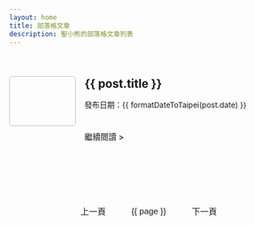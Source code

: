 ```yaml
---
layout: home
title: 部落格文章
description: 聖小熊的部落格文章列表
---
```


<script setup>
import { ref, computed } from 'vue'
import { data as allPosts } from '../.vitepress/theme/posts.data.ts'

const formatDateToTaipei = (dateString) => {
  if (!dateString) return ''
  const date = new Date(dateString)
  const twDate = new Date(date.toLocaleString('en-US', { timeZone: 'Asia/Taipei' }))
  const yyyy = twDate.getFullYear()
  const mm = String(twDate.getMonth() + 1).padStart(2, '0')
  const dd = String(twDate.getDate()).padStart(2, '0')
  const hh = String(twDate.getHours()).padStart(2, '0')
  const min = String(twDate.getMinutes()).padStart(2, '0')
  return `${yyyy}-${mm}-${dd} ${hh}:${min}`
}

const postsPerPage = 10
const currentPage = ref(1)
const totalPages = computed(() => Math.ceil(allPosts.length / postsPerPage))
const paginatedPosts = computed(() => {
  const start = (currentPage.value - 1) * postsPerPage
  const end = start + postsPerPage
  return allPosts.slice(start, end)
})
const goToPage = (page) => {
  if (page >= 1 && page <= totalPages.value) {
    currentPage.value = page
    if (typeof window !== 'undefined') {
      window.scrollTo({ top: 0, behavior: 'smooth' })
    }
  }
}
const pageNumbers = computed(() => {
  const pages = []
  for (let i = 1; i <= totalPages.value; i++) {
    pages.push(i)
  }
  return pages
})
</script>

<div class="blog-home">
  <div class="blog-articles-grid">
    <div v-for="post in paginatedPosts" :key="post.url" class="post-item">
      <a :href="post.url" class="post-item-link">
        <div class="post-thumbnail-wrapper">
          <img :src="post.image" :alt="post.title" class="post-thumbnail" />
        </div>
        <div class="post-info">
          <h2 class="post-title">{{ post.title }}</h2>
          <p v-if="post.date" class="post-date">
            發布日期：{{ formatDateToTaipei(post.date) }}
          </p>
          <div v-if="post.excerpt" class="post-excerpt" v-html="post.excerpt"></div>
          <span class="read-more">繼續閱讀 &gt;</span>
        </div>
      </a>
    </div>
  </div>
  <div class="pagination" v-if="totalPages > 1">
    <button class="pagination-button" :disabled="currentPage === 1" @click="goToPage(currentPage - 1)">上一頁</button>
    <button v-for="page in pageNumbers" :key="page" class="pagination-button" :class="{ active: page === currentPage }" @click="goToPage(page)">
      {{ page }}
    </button>
    <button class="pagination-button" :disabled="currentPage === totalPages" @click="goToPage(currentPage + 1)">下一頁</button>
  </div>
</div>

<style scoped>
.blog-home {
  max-width: 960px;
  margin: 0 auto;
  padding: 2rem 0;
}
.blog-articles-grid {
  display: grid;
  grid-template-columns: 1fr;
  gap: 1.5rem;
}
.post-item {
  border-bottom: 1px dashed var(--vp-c-divider);
  padding-bottom: 1.5rem;
  margin-bottom: 1.5rem;
  transition: transform 0.2s ease-in-out, background-color 0.2s ease-in-out;
}
.blog-articles-grid > .post-item:last-child {
  border-bottom: none;
}
.blog-articles-grid .post-item:nth-last-child(1):not(:only-child) {
  border-bottom: none;
}
.post-item:hover {
  transform: translateY(-3px);
  background-color: var(--vp-c-bg-soft);
}
.post-item-link {
  display: flex;
  align-items: flex-start;
  padding: 0.5rem 0;
  text-decoration: none;
  color: inherit;
  height: 100%;
}
.post-thumbnail-wrapper {
  flex-shrink: 0;
  width: 120px;
  height: 90px;
  margin-right: 1rem;
  border-radius: 4px;
  overflow: hidden;
}
.post-thumbnail {
  width: 100%;
  height: 100%;
  object-fit: cover;
}
.post-info {
  flex-grow: 1;
}
.post-info .post-title {
  border-top: none;
  padding-top: 0;
  margin-top: 0;
  font-size: 1.3rem;
  line-height: 1.3;
  margin-bottom: 0.5rem;
  color: var(--vp-c-text-1);
}
.post-date {
  color: var(--vp-c-text-2);
  font-size: 0.85rem;
  margin-bottom: 0.8rem;
}
.post-excerpt {
  color: var(--vp-c-text-2);
  line-height: 1.5;
  font-size: 0.95rem;
  margin-bottom: 1rem;
  display: -webkit-box;
  -webkit-line-clamp: 3;
  -webkit-box-orient: vertical;
  overflow: hidden;
  text-overflow: ellipsis;
}
.read-more {
  display: inline-block;
  color: var(--vp-c-brand-1);
  font-weight: 500;
  font-size: 0.9rem;
  margin-top: 0.5rem;
}
.read-more:hover {
  text-decoration: underline;
}
.pagination {
  display: flex;
  justify-content: center;
  align-items: center;
  margin-top: 3rem;
  gap: 0.5rem;
  flex-wrap: wrap;
}
.pagination-button {
  background-color: var(--vp-c-bg-soft);
  color: var(--vp-c-text-1);
  border: 1px solid var(--vp-c-divider);
  padding: 0.6rem 1.2rem;
  border-radius: 6px;
  cursor: pointer;
  transition: background-color 0.2s, border-color 0.2s, color 0.2s;
  font-size: 0.95rem;
}
.pagination-button:hover:not(:disabled) {
  background-color: var(--vp-c-brand-1);
  color: var(--vp-c-white);
  border-color: var(--vp-c-brand-1);
}
.pagination-button.active {
  background-color: var(--vp-c-brand-1);
  color: var(--vp-c-white);
  border-color: var(--vp-c-brand-1);
  cursor: default;
}
.pagination-button:disabled {
  opacity: 0.6;
  cursor: not-allowed;
}
@media (max-width: 767px) {
  .post-item-link {
    flex-direction: row;
    align-items: flex-start;
    text-align: left;
  }
  .post-thumbnail-wrapper {
    width: 100px;
    height: 75px;
    margin-right: 1rem;
    margin-bottom: 0;
  }
  .post-title {
    font-size: 1.25rem;
  }
  .post-excerpt {
    -webkit-line-clamp: 2;
  }
}
</style>
